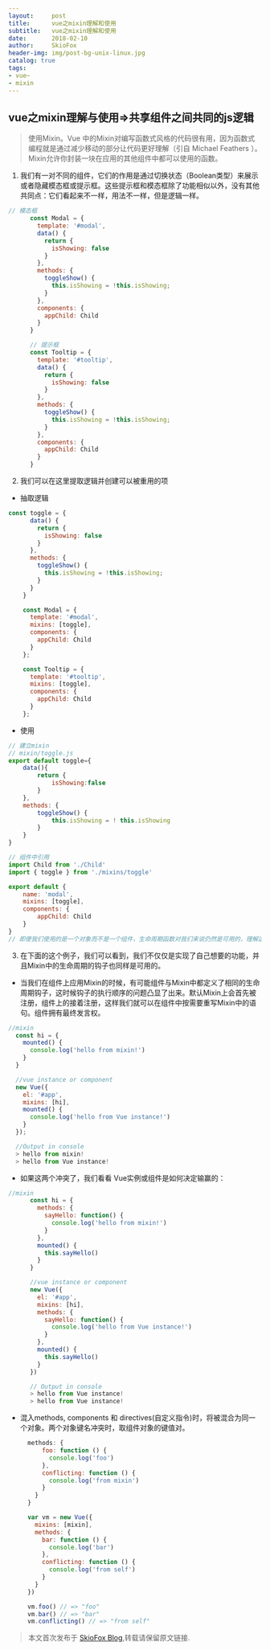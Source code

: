 ```yaml
---
layout:     post
title:      vue之mixin理解和使用
subtitle:   vue之mixin理解和使用
date:       2018-02-10
author:     SkioFox
header-img: img/post-bg-unix-linux.jpg
catalog: true
tags:
- vue~
- mixin
---
```

## vue之mixin理解与使用=>共享组件之间共同的js逻辑

> 使用Mixin。Vue 中的Mixin对编写函数式风格的代码很有用，因为函数式编程就是通过减少移动的部分让代码更好理解（引自 Michael Feathers ）。Mixin允许你封装一块在应用的其他组件中都可以使用的函数。

1. 我们有一对不同的组件，它们的作用是通过切换状态（Boolean类型）来展示或者隐藏模态框或提示框。这些提示框和模态框除了功能相似以外，没有其他共同点：它们看起来不一样，用法不一样，但是逻辑一样。
```js
// 模态框
      const Modal = {
        template: '#modal',
        data() {
          return {
            isShowing: false
          }
        },
        methods: {
          toggleShow() {
            this.isShowing = !this.isShowing;
          }
        },
        components: {
          appChild: Child
        }
      }

      // 提示框
      const Tooltip = {
        template: '#tooltip',
        data() {
          return {
            isShowing: false
          }
        },
        methods: {
          toggleShow() {
            this.isShowing = !this.isShowing;
          }
        },
        components: {
          appChild: Child
        }
      }
```
2. 我们可以在这里提取逻辑并创建可以被重用的项

  - 抽取逻辑

```js
const toggle = {
      data() {
        return {
          isShowing: false
        }
      },
      methods: {
        toggleShow() {
          this.isShowing = !this.isShowing;
        }
      }
    }

    const Modal = {
      template: '#modal',
      mixins: [toggle],
      components: {
        appChild: Child
      }
    };

    const Tooltip = {
      template: '#tooltip',
      mixins: [toggle],
      components: {
        appChild: Child
      }
    };
```
- 使用

```js
// 建立mixin
// mixin/toggle.js
export default toggle={
    data(){
        return {
            isShowing:false
        }
    },
    methods: {
        toggleShow() {
            this.isShowing = ! this.isShowing
        }
    }
}

```
```js
// 组件中引用
import Child from './Child'
import { toggle } from './mixins/toggle'

export default {
    name: 'modal',
    mixins: [toggle],
    components: {
        appChild: Child
    }
}
// 即便我们使用的是一个对象而不是一个组件，生命周期函数对我们来说仍然是可用的，理解这点很重要。我们也可以这里使用mounted()钩子函数，它将被应用于组件的生命周期上。
```
3. 在下面的这个例子，我们可以看到，我们不仅仅是实现了自己想要的功能，并且Mixin中的生命周期的钩子也同样是可用的。

- 当我们在组件上应用Mixin的时候，有可能组件与Mixin中都定义了相同的生命周期钩子，这时候钩子的执行顺序的问题凸显了出来。默认Mixin上会首先被注册，组件上的接着注册，这样我们就可以在组件中按需要重写Mixin中的语句。组件拥有最终发言权。

```js
//mixin
  const hi = {
    mounted() {
      console.log('hello from mixin!')
    }
  }

  //vue instance or component
  new Vue({
    el: '#app',
    mixins: [hi],
    mounted() {
      console.log('hello from Vue instance!')
    }
  });

  //Output in console
  > hello from mixin!
  > hello from Vue instance!
```
-  如果这两个冲突了，我们看看 Vue实例或组件是如何决定输赢的：
```js
//mixin
      const hi = {
        methods: {
          sayHello: function() {
            console.log('hello from mixin!')
          }
        },
        mounted() {
          this.sayHello()
        }
      }

      //vue instance or component
      new Vue({
        el: '#app',
        mixins: [hi],
        methods: {
          sayHello: function() {
            console.log('hello from Vue instance!')
          }
        },
        mounted() {
          this.sayHello()
        }
      })

      // Output in console
      > hello from Vue instance!
      > hello from Vue instance!
```
- 混入methods, components 和 directives(自定义指令)时，将被混合为同一个对象。两个对象键名冲突时，取组件对象的键值对。

  ```js
    methods: {
        foo: function () {
          console.log('foo')
        },
        conflicting: function () {
          console.log('from mixin')
        }
      }
    }

    var vm = new Vue({
      mixins: [mixin],
      methods: {
        bar: function () {
          console.log('bar')
        },
        conflicting: function () {
          console.log('from self')
        }
      }
    })

    vm.foo() // => "foo"
    vm.bar() // => "bar"
    vm.conflicting() // => "from self"

  ```

> 本文首次发布于 [SkioFox Blog](http://blog.skiofox.top),转载请保留原文链接.